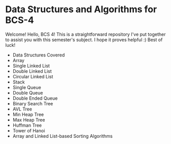 # Data Structures and Algorithms for BCS-4
Welcome!
Hello, BCS 4!  This is a straightforward repository I've put together to assist you with this semester's subject. I hope it proves helpful :) Best of luck!
- Data Structures Covered
- Array
- Single Linked List
- Double Linked List
- Circular Linked List
- Stack
- Single Queue
- Double Queue
- Double Ended Queue
- Binary Search Tree
- AVL Tree
- Min Heap Tree
- Max Heap Tree
- Huffman Tree
- Tower of Hanoi
- Array and Linked List-based Sorting Algorithms
